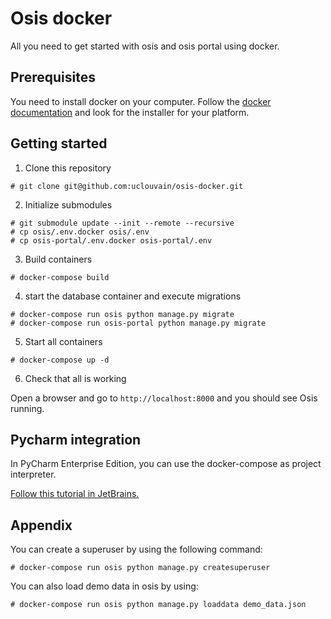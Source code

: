 # Osis docker
All you need to get started with osis and osis portal using docker.

## Prerequisites

You need to install docker on your computer. Follow the [docker documentation](https://docs.docker.com/engine/installation/) and look for the installer for your platform.

## Getting started

1. Clone this repository
````
# git clone git@github.com:uclouvain/osis-docker.git
````
2. Initialize submodules
````
# git submodule update --init --remote --recursive
# cp osis/.env.docker osis/.env
# cp osis-portal/.env.docker osis-portal/.env
````
3. Build containers
````
# docker-compose build
````
4. start the database container and execute migrations
````
# docker-compose run osis python manage.py migrate
# docker-compose run osis-portal python manage.py migrate
````
5. Start all containers
````
# docker-compose up -d
````
6. Check that all is working

  Open a browser and go to `http://localhost:8000` and you should see Osis running.
  
  
 ## Pycharm integration
 
 In PyCharm Enterprise Edition, you can use the docker-compose as project interpreter. 
 
 [Follow this tutorial in JetBrains.](https://www.jetbrains.com/help/pycharm/using-docker-compose-as-a-remote-interpreter.html) 

## Appendix

You can create a superuser by using the following command:
````
# docker-compose run osis python manage.py createsuperuser
````

You can also load demo data in osis by using:
````
# docker-compose run osis python manage.py loaddata demo_data.json
````
